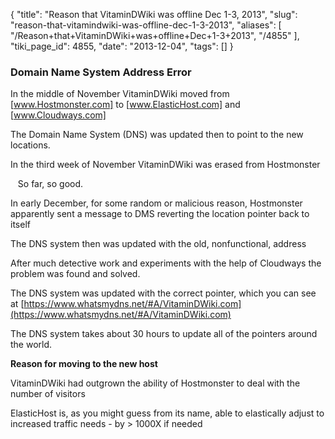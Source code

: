 {
    "title": "Reason that VitaminDWiki was offline Dec 1-3, 2013",
    "slug": "reason-that-vitamindwiki-was-offline-dec-1-3-2013",
    "aliases": [
        "/Reason+that+VitaminDWiki+was+offline+Dec+1-3+2013",
        "/4855"
    ],
    "tiki_page_id": 4855,
    "date": "2013-12-04",
    "tags": []
}


### Domain Name System Address Error

In the middle of November VitaminDWiki moved from <span>[www.Hostmonster.com]</span> to <span>[www.ElasticHost.com]</span> and <span>[www.Cloudways.com]</span>

The Domain Name System (DNS) was updated then to point to the new locations.

In the third week of November VitaminDWiki was erased from Hostmonster

&nbsp; &nbsp;So far, so good.

In early December, for some random or malicious reason, Hostmonster apparently sent a message to DMS reverting the location pointer back to itself

The DNS system then was updated with the old, nonfunctional, address

After much detective work and experiments with the help of Cloudways the problem was found and solved.

The DNS system was updated with the correct pointer, which you can see at [https://www.whatsmydns.net/#A/VitaminDWiki.com](https://www.whatsmydns.net/#A/VitaminDWiki.com)

The DNS system takes about 30 hours to update all of the pointers around the world.

 **Reason for moving to the new host** 

VitaminDWiki had outgrown the ability of Hostmonster to deal with the number of visitors

ElasticHost is, as you might guess from its name, able to elastically adjust to increased traffic needs - by > 1000X if needed